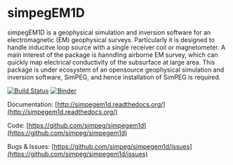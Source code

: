 simpegEM1D
==========

simpegEM1D is a geophysical simulation and inversion software for an
electromagnetic (EM) geophysical surveys. Particularly it is designed to
handle inducitve loop source with a single receiver coil or magnetometer.
A main interest of the package is hanndling airborne EM survey, which
can quickly map electrical conductivity of the subsurface at large area.
This package is under ecosystem of an opensource geophysical simulation and inversion software, SimPEG, and hence installation of SimPEG is required.

[![Build Status](https://travis-ci.org/simpeg/simpegEM1D.svg?branch=master)](https://travis-ci.org/simpeg/simpegEM1D)
[![Binder](https://mybinder.org/badge.svg)](https://mybinder.org/v2/gh/simpeg/simpegEM1D/master?filepath=notebooks)

Documentation:
[http://simpegem1d.readthedocs.org/](http://simpegem1d.readthedocs.org/)

Code:
[https://github.com/simpeg/simpegem1d](https://github.com/simpeg/simpegem1d)

Bugs & Issues:
[https://github.com/simpeg/simpegem1d/issues](https://github.com/simpeg/simpegem1d/issues)
